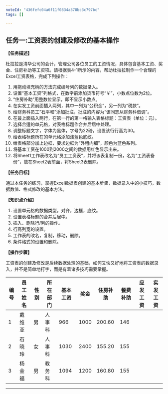 ```yaml
---
noteId: "436fefc04a6f11f0834a378bc3c797bc"
tags: []

---
```


## 任务一:工资表的创建及修改的基本操作

**【任务描述】**

杜拉拉是清华公司的会计，管理公司各位员工的工资情况，具体包含基本工资、奖金、住房补助等工资项。请根据表4-1所示的内容，帮助杜拉拉制作一个合理的Excel工资表格，完成下列操作：

1.  用拖动填充柄的方法完成编号列的数据录入。
2.  设置“基本工资”列格式，在数字前添加货币符号“￥”，小数点位数为2位。
3.  “住房补助”用整数位显示，即不显示小数点。
4.  在实发工资前面插入两列，其中一列为“公积金”，另一列为“税款”。
5.  给财务科员工“石平和”添加批注，批注的内容为“该同志从财务科借调”。
6.  在最上面插入两行，在第一行的第一格输入表格标题：工资表（单位：元）。
7.  选择合适的单元格，对表格标题作合并后居中处理。
8.  调整标题文字，字体为黑体，字号为22磅，设置该行行高为30。
9.  给表格标题所在的单元格添加浅蓝色底纹。
10. 给表格部分加上边框，要求边框为“外粗内细”，颜色为蓝色系列。
11. 将基本工资在1000到2000之间的数据用红色显示出来。
12. 将Sheet1工作表改名为“员工工资表”，并将该表复制一份，名为“工资表备份”，放在Sheet2表前面，将Sheet3表删除。

**【任务目标】**

通过本任务的练习，掌握Excel数据表创建的基本步骤，数据录入中的小技巧，数据数值、格式修改的基本方法。

**【知识点介绍】**

1.  设置单元格的数据类型，对齐，边框，底纹。
2.  设置表格标题的合并后居中。
3.  插入、删除行/列的操作。
4.  行高列宽的设置。
5.  工作表的改名，复制，移动，删除。
6.  条件格式的设置和删除。

**【操作步骤】**

工资表的创建及修改是后续数据处理的基础，如何又快又好地将工资表的数据录入，并不是简单地打字，而是有着诸多技巧需要掌握。


| 编号 | 员工姓名 | 性别 | 所在部门 | 基本工资 | 奖金 | 住房补助 | 餐费补助 | 应发工资 | 实发工资 |
|---|---|---|---|---|---|---|---|---|---|
| 1    | 戴维亚   | 男   | 人事科 | 966    | 1000    | 200.60    | 146    |    |    |
| 2    | 石晓玲   | 女   | 人事科 | 1030    | 2400    | 155.20    | 155    |    |    |
| 3    | 杨金福   | 男   | 教务科 | 1094    | 1200    | 160.80    | 155    |    |    |

---

